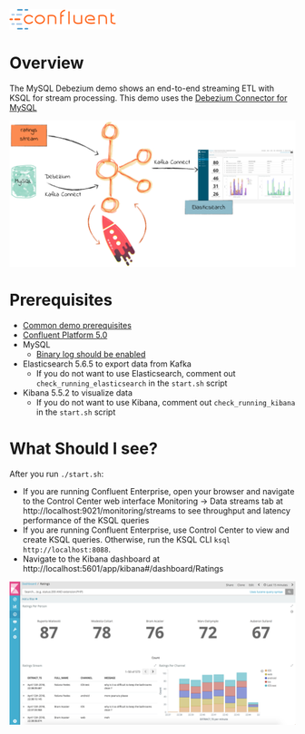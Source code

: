 ![image](../images/confluent-logo-300-2.png)

# Overview

The MySQL Debezium demo shows an end-to-end streaming ETL with KSQL for stream processing. This demo uses the [Debezium Connector for MySQL](http://debezium.io/docs/connectors/mysql/)

![](images/ksql-debezium-es.png)

# Prerequisites

* [Common demo prerequisites](https://github.com/confluentinc/quickstart-demos#prerequisites)
* [Confluent Platform 5.0](https://www.confluent.io/download/)
* MySQL
  * [Binary log should be enabled](http://debezium.io/docs/connectors/mysql/)
* Elasticsearch 5.6.5 to export data from Kafka
  * If you do not want to use Elasticsearch, comment out ``check_running_elasticsearch`` in the ``start.sh`` script
* Kibana 5.5.2 to visualize data
  * If you do not want to use Kibana, comment out ``check_running_kibana`` in the ``start.sh`` script

# What Should I see?

After you run `./start.sh`:

* If you are running Confluent Enterprise, open your browser and navigate to the Control Center web interface Monitoring -> Data streams tab at http://localhost:9021/monitoring/streams to see throughput and latency performance of the KSQL queries
* If you are running Confluent Enterprise, use Control Center to view and create KSQL queries. Otherwise, run the KSQL CLI `ksql http://localhost:8088`.
* Navigate to the Kibana dashboard at http://localhost:5601/app/kibana#/dashboard/Ratings

![image](images/kibana-dashboard.png)
